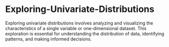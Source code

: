 # Exploring-Univariate-Distributions
Exploring univariate distributions involves analyzing and visualizing the characteristics of a single variable or one-dimensional dataset. This exploration is essential for understanding the distribution of data, identifying patterns, and making informed decisions.
